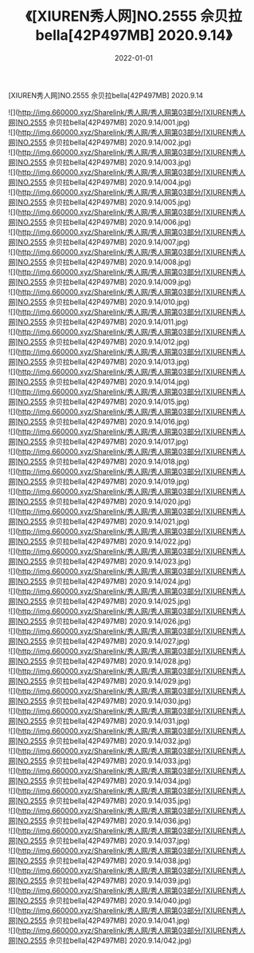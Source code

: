﻿---
layout: post
title:  《[XIUREN秀人网]NO.2555 佘贝拉bella[42P497MB] 2020.9.14》
date:   2022-01-01
img: http://img.660000.xyz/Sharelink/秀人网/秀人网第03部分/[XIUREN秀人网]NO.2555 佘贝拉bella[42P497MB] 2020.9.14/000.jpg
categories: [美女, 清纯, 唯美]
---

[XIUREN秀人网]NO.2555 佘贝拉bella[42P497MB] 2020.9.14

 ![](http://img.660000.xyz/Sharelink/秀人网/秀人网第03部分/[XIUREN秀人网]NO.2555 佘贝拉bella[42P497MB] 2020.9.14/001.jpg) <br>![](http://img.660000.xyz/Sharelink/秀人网/秀人网第03部分/[XIUREN秀人网]NO.2555 佘贝拉bella[42P497MB] 2020.9.14/002.jpg) <br>![](http://img.660000.xyz/Sharelink/秀人网/秀人网第03部分/[XIUREN秀人网]NO.2555 佘贝拉bella[42P497MB] 2020.9.14/003.jpg) <br>![](http://img.660000.xyz/Sharelink/秀人网/秀人网第03部分/[XIUREN秀人网]NO.2555 佘贝拉bella[42P497MB] 2020.9.14/004.jpg) <br>![](http://img.660000.xyz/Sharelink/秀人网/秀人网第03部分/[XIUREN秀人网]NO.2555 佘贝拉bella[42P497MB] 2020.9.14/005.jpg) <br>![](http://img.660000.xyz/Sharelink/秀人网/秀人网第03部分/[XIUREN秀人网]NO.2555 佘贝拉bella[42P497MB] 2020.9.14/006.jpg) <br>![](http://img.660000.xyz/Sharelink/秀人网/秀人网第03部分/[XIUREN秀人网]NO.2555 佘贝拉bella[42P497MB] 2020.9.14/007.jpg) <br>![](http://img.660000.xyz/Sharelink/秀人网/秀人网第03部分/[XIUREN秀人网]NO.2555 佘贝拉bella[42P497MB] 2020.9.14/008.jpg) <br>![](http://img.660000.xyz/Sharelink/秀人网/秀人网第03部分/[XIUREN秀人网]NO.2555 佘贝拉bella[42P497MB] 2020.9.14/009.jpg) <br>![](http://img.660000.xyz/Sharelink/秀人网/秀人网第03部分/[XIUREN秀人网]NO.2555 佘贝拉bella[42P497MB] 2020.9.14/010.jpg) <br>![](http://img.660000.xyz/Sharelink/秀人网/秀人网第03部分/[XIUREN秀人网]NO.2555 佘贝拉bella[42P497MB] 2020.9.14/011.jpg) <br>![](http://img.660000.xyz/Sharelink/秀人网/秀人网第03部分/[XIUREN秀人网]NO.2555 佘贝拉bella[42P497MB] 2020.9.14/012.jpg) <br>![](http://img.660000.xyz/Sharelink/秀人网/秀人网第03部分/[XIUREN秀人网]NO.2555 佘贝拉bella[42P497MB] 2020.9.14/013.jpg) <br>![](http://img.660000.xyz/Sharelink/秀人网/秀人网第03部分/[XIUREN秀人网]NO.2555 佘贝拉bella[42P497MB] 2020.9.14/014.jpg) <br>![](http://img.660000.xyz/Sharelink/秀人网/秀人网第03部分/[XIUREN秀人网]NO.2555 佘贝拉bella[42P497MB] 2020.9.14/015.jpg) <br>![](http://img.660000.xyz/Sharelink/秀人网/秀人网第03部分/[XIUREN秀人网]NO.2555 佘贝拉bella[42P497MB] 2020.9.14/016.jpg) <br>![](http://img.660000.xyz/Sharelink/秀人网/秀人网第03部分/[XIUREN秀人网]NO.2555 佘贝拉bella[42P497MB] 2020.9.14/017.jpg) <br>![](http://img.660000.xyz/Sharelink/秀人网/秀人网第03部分/[XIUREN秀人网]NO.2555 佘贝拉bella[42P497MB] 2020.9.14/018.jpg) <br>![](http://img.660000.xyz/Sharelink/秀人网/秀人网第03部分/[XIUREN秀人网]NO.2555 佘贝拉bella[42P497MB] 2020.9.14/019.jpg) <br>![](http://img.660000.xyz/Sharelink/秀人网/秀人网第03部分/[XIUREN秀人网]NO.2555 佘贝拉bella[42P497MB] 2020.9.14/020.jpg) <br>![](http://img.660000.xyz/Sharelink/秀人网/秀人网第03部分/[XIUREN秀人网]NO.2555 佘贝拉bella[42P497MB] 2020.9.14/021.jpg) <br>![](http://img.660000.xyz/Sharelink/秀人网/秀人网第03部分/[XIUREN秀人网]NO.2555 佘贝拉bella[42P497MB] 2020.9.14/022.jpg) <br>![](http://img.660000.xyz/Sharelink/秀人网/秀人网第03部分/[XIUREN秀人网]NO.2555 佘贝拉bella[42P497MB] 2020.9.14/023.jpg) <br>![](http://img.660000.xyz/Sharelink/秀人网/秀人网第03部分/[XIUREN秀人网]NO.2555 佘贝拉bella[42P497MB] 2020.9.14/024.jpg) <br>![](http://img.660000.xyz/Sharelink/秀人网/秀人网第03部分/[XIUREN秀人网]NO.2555 佘贝拉bella[42P497MB] 2020.9.14/025.jpg) <br>![](http://img.660000.xyz/Sharelink/秀人网/秀人网第03部分/[XIUREN秀人网]NO.2555 佘贝拉bella[42P497MB] 2020.9.14/026.jpg) <br>![](http://img.660000.xyz/Sharelink/秀人网/秀人网第03部分/[XIUREN秀人网]NO.2555 佘贝拉bella[42P497MB] 2020.9.14/027.jpg) <br>![](http://img.660000.xyz/Sharelink/秀人网/秀人网第03部分/[XIUREN秀人网]NO.2555 佘贝拉bella[42P497MB] 2020.9.14/028.jpg) <br>![](http://img.660000.xyz/Sharelink/秀人网/秀人网第03部分/[XIUREN秀人网]NO.2555 佘贝拉bella[42P497MB] 2020.9.14/029.jpg) <br>![](http://img.660000.xyz/Sharelink/秀人网/秀人网第03部分/[XIUREN秀人网]NO.2555 佘贝拉bella[42P497MB] 2020.9.14/030.jpg) <br>![](http://img.660000.xyz/Sharelink/秀人网/秀人网第03部分/[XIUREN秀人网]NO.2555 佘贝拉bella[42P497MB] 2020.9.14/031.jpg) <br>![](http://img.660000.xyz/Sharelink/秀人网/秀人网第03部分/[XIUREN秀人网]NO.2555 佘贝拉bella[42P497MB] 2020.9.14/032.jpg) <br>![](http://img.660000.xyz/Sharelink/秀人网/秀人网第03部分/[XIUREN秀人网]NO.2555 佘贝拉bella[42P497MB] 2020.9.14/033.jpg) <br>![](http://img.660000.xyz/Sharelink/秀人网/秀人网第03部分/[XIUREN秀人网]NO.2555 佘贝拉bella[42P497MB] 2020.9.14/034.jpg) <br>![](http://img.660000.xyz/Sharelink/秀人网/秀人网第03部分/[XIUREN秀人网]NO.2555 佘贝拉bella[42P497MB] 2020.9.14/035.jpg) <br>![](http://img.660000.xyz/Sharelink/秀人网/秀人网第03部分/[XIUREN秀人网]NO.2555 佘贝拉bella[42P497MB] 2020.9.14/036.jpg) <br>![](http://img.660000.xyz/Sharelink/秀人网/秀人网第03部分/[XIUREN秀人网]NO.2555 佘贝拉bella[42P497MB] 2020.9.14/037.jpg) <br>![](http://img.660000.xyz/Sharelink/秀人网/秀人网第03部分/[XIUREN秀人网]NO.2555 佘贝拉bella[42P497MB] 2020.9.14/038.jpg) <br>![](http://img.660000.xyz/Sharelink/秀人网/秀人网第03部分/[XIUREN秀人网]NO.2555 佘贝拉bella[42P497MB] 2020.9.14/039.jpg) <br>![](http://img.660000.xyz/Sharelink/秀人网/秀人网第03部分/[XIUREN秀人网]NO.2555 佘贝拉bella[42P497MB] 2020.9.14/040.jpg) <br>![](http://img.660000.xyz/Sharelink/秀人网/秀人网第03部分/[XIUREN秀人网]NO.2555 佘贝拉bella[42P497MB] 2020.9.14/041.jpg) <br>![](http://img.660000.xyz/Sharelink/秀人网/秀人网第03部分/[XIUREN秀人网]NO.2555 佘贝拉bella[42P497MB] 2020.9.14/042.jpg) <br>
